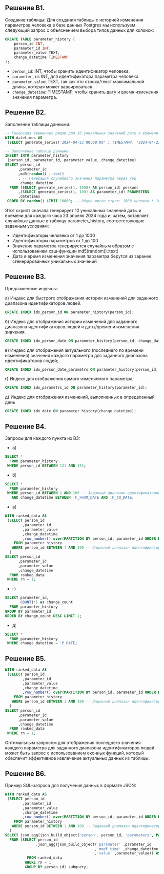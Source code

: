 ## Решение В1. 
Создание таблицы:
Для создания таблицы с историей изменения параметров человека в базе данных Postgres 
мы используем следующий запрос с объяснением выбора типов данных для колонок:
```sql
CREATE TABLE parameter_history (
    person_id INT,
    parameter_id INT,
    parameter_value TEXT,
    change_datetime TIMESTAMP
);
```
- `person_id`: INT, чтобы хранить идентификатор человека.
- `parameter_id`: INT, для идентификатора параметра человека.
- `parameter_value`: TEXT, так как это строка/текст максимальной длины, которая может варьироваться.
- `change_datetime`: TIMESTAMP, чтобы хранить дату и время изменения значения параметра.

## Решение В2. 
Заполнение таблицы данными:
```sql
-- Генерация временных рядов для 10 уникальных значений даты и времени
WITH datetimes AS
 (SELECT generate_series('2024-04-23 00:00:00' ::TIMESTAMP, '2024-04-23 23:59:59' ::TIMESTAMP, INTERVAL '1 hour') AS change_datetime)

-- Заполнение таблицы данными
INSERT INTO parameter_history
 (person_id, parameter_id, parameter_value, change_datetime)
SELECT person_id
      ,parameter_id
      ,md5(random() ::text)
      , -- Генерация случайного значения параметра через хэш
       change_datetime
  FROM (SELECT generate_series(1, 1000) AS person_id) persons
      ,(SELECT generate_series(1, 100) AS parameter_id) PARAMETERS
      ,datetimes
 ORDER BY random() LIMIT 10000; -- Общее число строк: 1000 человек * 100 параметров * 10 уникальных дат
```
Этот скрипт сначала генерирует 10 уникальных значений даты и времени для каждого часа 23 апреля 2024 года и, затем, 
вставляет случайные данные в таблицу parameter_history, соответствующие заданным условиям:
- Идентификаторы человека от 1 до 1000
- Идентификаторы параметров от 1 до 100
- Значение параметра генерируется случайным образом с использованием хэш-функции md5(random()::text)
- Дата и время изменения значения параметра берутся из заранее сгенерированных уникальных значений

## Решение В3.
Предложенные индексы:

а) Индекс для быстрого отображения истории изменений для заданного диапазона идентификаторов людей.
```sql 
CREATE INDEX idx_person_id ON parameter_history(person_id);
```

б) Индекс для отображения истории изменений для заданного диапазона идентификаторов людей и даты/времени 
изменения значения.
```sql
CREATE INDEX idx_person_date ON parameter_history(person_id, change_datetime);
```

в) Индекс для отображения актуального (последнего по времени изменения) значения
каждого параметра для заданного диапазона идентификаторов людей;
```sql
CREATE INDEX idx_person_date_parametrs ON parameter_history(person_id, change_datetime, parameter_id);
```

г) Индекс для отображения самого изменяемого параметра;
```sql
CREATE INDEX idx_parametrs_id ON parameter_history(parameter_id);
```

д) Индекс для отображения изменений, выполненных в определенный день
```sql
CREATE INDEX idx_date ON parameter_history(change_datetime);
```

## Решение В4.
Запросы для каждого пункта из В3:

- a) 
```sql 
SELECT * 
  FROM parameter_history 
 WHERE person_id BETWEEN 121 AND 151;
```
- б) 
```sql
SELECT *
  FROM parameter_history
 WHERE person_id BETWEEN 1 AND 100 -- Заданный диапазон идентификаторов людей
   AND change_datetime BETWEEN :P_FROM_DATE AND :P_TO_DATE;
```
- в) 
```sql
WITH ranked_data AS
 (SELECT person_id
        ,parameter_id
        ,parameter_value
        ,change_datetime
        ,row_number() over(PARTITION BY person_id, parameter_id ORDER BY change_datetime DESC) AS rn
    FROM parameter_history
   WHERE person_id BETWEEN 1 AND 100 -- Заданный диапазон идентификаторов людей
  )
SELECT person_id
      ,parameter_id
      ,parameter_value
      ,change_datetime
  FROM ranked_data
 WHERE rn = 1;
```
- г) 
```sql
SELECT parameter_id, 
       COUNT(*) as change_count 
  FROM parameter_history 
GROUP BY parameter_id 
ORDER BY change_count DESC LIMIT 1;
```
- д) 
```sql
SELECT * 
  FROM parameter_history 
 WHERE change_datetime = :P_DATE;
```

## Решение В5.
```sql
WITH ranked_data AS
 (SELECT person_id
        ,parameter_id
        ,parameter_value
        ,change_datetime
        ,row_number() over(PARTITION BY person_id, parameter_id ORDER BY change_datetime DESC) AS rn
    FROM parameter_history
   WHERE person_id BETWEEN 1 AND 100 -- Заданный диапазон идентификаторов людей
  )
SELECT person_id
      ,parameter_id
      ,parameter_value
      ,change_datetime
  FROM ranked_data
 WHERE rn = 1;

```
Оптимальным запросом для отображения последнего значения каждого параметра для заданного диапазона идентификаторов 
людей может быть запрос с использованием оконных функций, который обеспечит эффективное извлечение актуальных 
данных из таблицы.

## Решение В6.
Пример SQL-запроса для получения данных в формате JSON:
```sql
WITH ranked_data AS
 (SELECT person_id
        ,parameter_id
        ,parameter_value
        ,change_datetime
        ,row_number() over(PARTITION BY person_id, parameter_id ORDER BY change_datetime DESC) AS rn
    FROM parameter_history
   WHERE person_id BETWEEN 1 AND 100 -- Заданный диапазон идентификаторов людей
  )
SELECT json_agg(json_build_object('person', person_id, 'parameters', PARAMETERS))
  FROM (SELECT person_id
              ,json_agg(json_build_object('parameter' ,parameter_id
                                         ,'modf_time' ,change_datetime
                                         ,'value' ,parameter_value)) AS PARAMETERS
          FROM ranked_data
         WHERE rn = 1
         GROUP BY person_id) subquery;
```